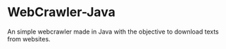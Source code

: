 # WebCrawler-Java
An simple webcrawler made in Java with the objective to download texts from websites.
